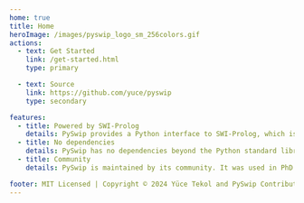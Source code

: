 ```yaml
---
home: true
title: Home
heroImage: /images/pyswip_logo_sm_256colors.gif
actions:
  - text: Get Started
    link: /get-started.html
    type: primary

  - text: Source
    link: https://github.com/yuce/pyswip
    type: secondary

features:
  - title: Powered by SWI-Prolog
    details: PySwip provides a Python interface to SWI-Prolog, which is the most popular Prolog implementation today with a large community.
  - title: No dependencies
    details: PySwip has no dependencies beyond the Python standard library. It runs on Linux, MacOS, Windows, OpenBSD and everywhere else SWI-Prolog runs.
  - title: Community
    details: PySwip is maintained by its community. It was used in PhD and master's theses, scientific papers,  student projects and a book.

footer: MIT Licensed | Copyright © 2024 Yüce Tekol and PySwip Contributors
---
```


